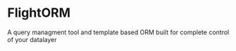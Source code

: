 # FlightORM
A query managment tool and template based ORM built for complete control of your datalayer
